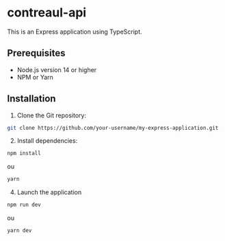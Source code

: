 # contreaul-api

This is an Express application using TypeScript.

## Prerequisites

- Node.js version 14 or higher
- NPM or Yarn

## Installation

1. Clone the Git repository:
```bash
git clone https://github.com/your-username/my-express-application.git
```

2. Install dependencies:
```bash
npm install
```
ou
```bash
yarn
```

4. Launch the application
```bash
npm run dev
```
ou
```bash
yarn dev
```

